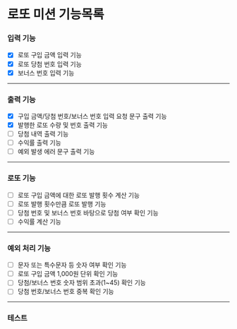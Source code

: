 # 로또 미션 기능목록

### 입력 기능

- [x] 로또 구입 금액 입력 기능
- [x] 로또 당첨 번호 입력 기능
- [x] 보너스 번호 입력 기능

---

### 출력 기능

- [x] 구입 금액/당첨 번호/보너스 번호 입력 요청 문구 출력 기능
- [x] 발행한 로또 수량 및 번호 출력 기능
- [ ] 당첨 내역 출력 기능
- [ ] 수익률 출력 기능
- [ ] 예외 발생 에러 문구 출력 기능

---

### 로또 기능

- [ ] 로또 구입 금액에 대한 로또 발행 횟수 계산 기능
- [ ] 로또 발행 횟수만큼 로또 발행 기능
- [ ] 당첨 번호 및 보너스 번호 바탕으로 당첨 여부 확인 기능
- [ ] 수익률 계산 기능

---

### 예외 처리 기능

- [ ] 문자 또는 특수문자 등 숫자 여부 확인 기능
- [ ] 로또 구입 금액 1,000원 단위 확인 기능
- [ ] 당첨/보너스 번호 숫자 범위 초과(1~45) 확인 기능
- [ ] 당첨 번호/보너스 번호 중복 확인 기능

---

### 테스트
